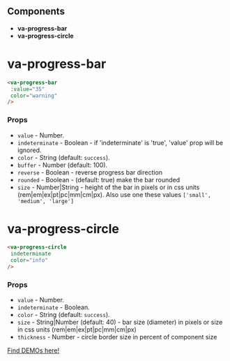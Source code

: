 ## Components

* **va-progress-bar**
* **va-progress-circle**

# va-progress-bar

```html
<va-progress-bar 
 :value="35" 
 color="warning"
/>
```  

### Props
* `value` - Number.
* `indeterminate` - Boolean - if 'indeterminate' is 'true', 'value' prop will be ignored.
* `color` - String  (default: `success`).
* `buffer` - Number (default: 100).
* `reverse` - Boolean - reverse progress bar direction
* `rounded` - Boolean - (default: true) make the bar rounded
* `size` - Number|String - height of the bar in pixels or in css units (rem|em|ex|pt|pc|mm|cm|px). Also use one these values `['small', 'medium', 'large']`

# va-progress-circle

```html
<va-progress-circle 
 indeterminate 
 color="info"
/>
```

### Props
* `value` - Number.
* `indeterminate` - Boolean.
* `color` - String  (default: `success`).
* `size` - String|Number (default: 40) - bar size (diameter) in pixels or size in css units (rem|em|ex|pt|pc|mm|cm|px)
* `thickness` - Number - circle border size in percent of component size

[Find DEMOs here!](http://vuestic.epicmax.co/#/admin/statistics/progress-bars)
